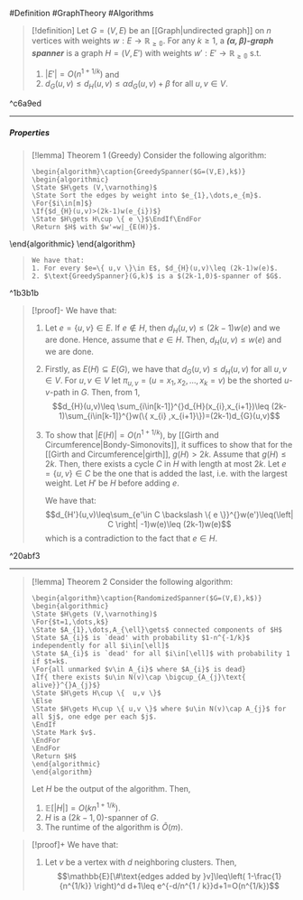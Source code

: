 #Definition #GraphTheory #Algorithms 

> [!definition]
> Let $G=(V,E)$ be an [[Graph|undirected graph]] on $n$ vertices with weights $w:E \to \mathbb{R_{\geq 0}}$. For any $k\geq 1$, a ***$(\alpha,\beta)$-graph spanner*** is a graph $H=(V,E')$ with weights $w':E'\to \mathbb{R_{\geq 0}}$ s.t.
> 1.  $\left| E' \right|=O(n^{1+1 / k})$ and
> 2. $d_{G}(u,v)\leq d_{H}(u,v)\leq \alpha d_{G}(u,v)+\beta$ for all $u,v\in V$.

^c6a9ed

---
##### Properties
> [!lemma] Theorem 1 (Greedy)
> Consider the following algorithm:
> ```pseudo
> \begin{algorithm}\caption{GreedySpanner($G=(V,E),k$)}
> \begin{algorithmic} 
> \State $H\gets (V,\varnothing)$
> \State Sort the edges by weight into $e_{1},\dots,e_{m}$.
> \For{$i\in[m]$}
> \If{$d_{H}(u,v)>(2k-1)w(e_{i})$}
> \State $H\gets H\cup \{ e \}$\EndIf\EndFor
> \Return $H$ with $w'=w|_{E(H)}$.
\end{algorithmic}
\end{algorithm}
> ```
> We have that:
> 1. For every $e=\{ u,v \}\in E$, $d_{H}(u,v)\leq (2k-1)w(e)$.
> 2. $\text{GreedySpanner}(G,k)$ is a $(2k-1,0)$-spanner of $G$.

^1b3b1b

> [!proof]-
> We have that:
> 1. Let $e=\{ u,v \}\in E$. If $e\notin H$, then $d_{H}(u,v)\leq (2k-1) w(e)$ and we are done. Hence, assume that $e\in H$. Then, $d_{H}(u,v)\leq w(e)$ and we are done.
> 1. Firstly, as $E(H)\subseteq E(G)$, we have that $d_{G}(u,v)\leq d_{H}(u,v)$ for all $u,v\in V$. For $u,v\in V$ let $\pi_{u,v}=(u=x_{1},x_{2},\dots,x_{k}=v)$ be the shorted $u$-$v$-path in $G$. Then, from 1,$$d_{H}(u,v)\leq \sum_{i\in[k-1]}^{}d_{H}(x_{i},x_{i+1})\leq (2k-1)\sum_{i\in[k-1]}^{}w(\{ x_{i} ,x_{i+1}\})=(2k-1)d_{G}(u,v)$$
> 2. To show that $\left| E(H) \right|=O(n^{1+1/k})$, by [[Girth and Circumference|Bondy-Simonovits]], it suffices to show that for the [[Girth and Circumference|girth]], $g(H)>2k$. Assume that $g(H)\leq 2k$. Then, there exists a cycle $C$ in $H$ with length at most $2k$. Let $e=\{ u,v \}\in C$ be the one that is added the last, i.e. with the largest weight. Let $H'$ be $H$ before adding $e$. 
>    
>    We have that: $$d_{H'}(u,v)\leq\sum_{e'\in C \backslash \{ e \}}^{}w(e')\leq(\left| C \right| -1)w(e)\leq (2k-1)w(e)$$which is a contradiction to the fact that $e\in H$. 

^20abf3

---

> [!lemma] Theorem 2
> Consider the following algorithm: 
> ```pseudo
> \begin{algorithm}\caption{RandomizedSpanner($G=(V,E),k$)}
> \begin{algorithmic} 
> \State $H\gets (V,\varnothing)$
> \For{$t=1,\dots,k$}
> \State $A_{1},\dots,A_{\ell}\gets$ connected components of $H$
> \State $A_{i}$ is `dead' with probability $1-n^{-1/k}$ independently for all $i\in[\ell]$
> \State $A_{i}$ is `dead' for all $i\in[\ell]$ with probability 1 if $t=k$.
> \For{all unmarked $v\in A_{i}$ where $A_{i}$ is dead}
> \If{ there exists $u\in N(v)\cap \bigcup_{A_{j}\text{ alive}}^{}A_{j}$}
> \State $H\gets H\cup \{  u,v \}$
> \Else
> \State $H\gets H\cup \{ u,v \}$ where $u\in N(v)\cap A_{j}$ for all $j$, one edge per each $j$.
> \EndIf
> \State Mark $v$.
> \EndFor
> \EndFor
> \Return $H$
> \end{algorithmic}
> \end{algorithm}
> ```
> Let $H$ be the output of the algorithm. Then, 
> 1. $\mathbb{E}[\left| H \right|]=O(kn^{1+1 /k})$.
> 2. $H$ is a $(2k-1,0)$-spanner of $G$.
> 3. The runtime of the algorithm is $\tilde{O}(m)$.

> [!proof]+
> We have that:
> 1. Let $v$ be a vertex with $d$ neighboring clusters. Then, $$\mathbb{E}[\#\text{edges added by }v]\leq\left( 1-\frac{1}{n^{1/k}} \right)^d d+1\leq e^{-d/n^{1 / k}}d+1=O(n^{1/k})$$
> 	